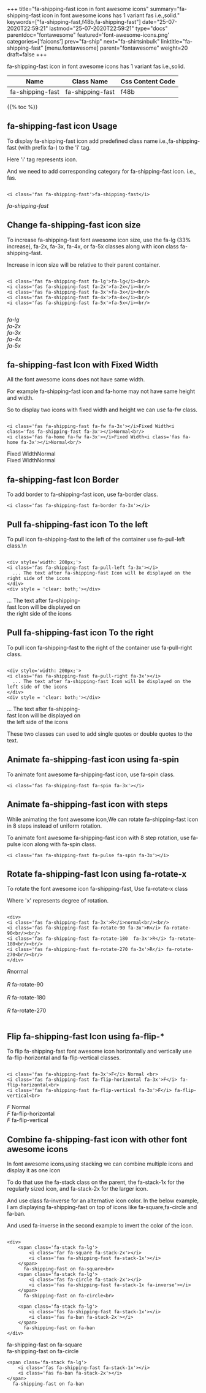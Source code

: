 +++
title="fa-shipping-fast icon in font awesome icons"
summary="fa-shipping-fast icon in font awesome icons has 1 variant fas i.e.,solid."
keywords=["fa-shipping-fast,f48b,fa-shipping-fast"]
date="25-07-2020T22:59:21"
lastmod="25-07-2020T22:59:21"
type="docs"
parentdoc="fontawesome"
featured='font-awesome-icons.png'
categories=['faicons']
prev="fa-ship"
next="fa-shirtsinbulk"
linktitle="fa-shipping-fast"
[menu.fontawesome]
parent="fontawesome"
weight=20
draft=false
+++


fa-shipping-fast icon in font awesome icons has 1 variant fas i.e.,solid.

<div class='table-responsive'><table class='table'><thead><tr><th>Name</th><th>Class Name</th><th>Css Content Code</th></tr></thead><tbody><tr><td>fa-shipping-fast</td><td>fa-shipping-fast</td><td>f48b</td></tr></tbody></table></div>


{{% toc %}}


## fa-shipping-fast icon Usage

To display fa-shipping-fast icon add predefined class name i.e.,fa-shipping-fast (with prefix fa-) to the 'i' tag.

Here 'i' tag represents icon.

And we need to add corresponding category for fa-shipping-fast icon. i.e., fas.


```

<i class='fas fa-shipping-fast'>fa-shipping-fast</i>
```

<i class='fas fa-shipping-fast'>fa-shipping-fast</i>




## Change fa-shipping-fast icon size
To increase fa-shipping-fast font awesome icon size, use the fa-lg (33% increase), fa-2x, fa-3x, fa-4x, or fa-5x classes along with icon class fa-shipping-fast.

Increase in icon size will be relative to their parent container. 

```

<i class='fas fa-shipping-fast fa-lg'>fa-lg</i><br/>
<i class='fas fa-shipping-fast fa-2x'>fa-2x</i><br/>
<i class='fas fa-shipping-fast fa-3x'>fa-3x</i><br/>
<i class='fas fa-shipping-fast fa-4x'>fa-4x</i><br/>
<i class='fas fa-shipping-fast fa-5x'>fa-5x</i><br/>
            
```

<i class='fas fa-shipping-fast fa-lg'>fa-lg</i><br/>
<i class='fas fa-shipping-fast fa-2x'>fa-2x</i><br/>
<i class='fas fa-shipping-fast fa-3x'>fa-3x</i><br/>
<i class='fas fa-shipping-fast fa-4x'>fa-4x</i><br/>
<i class='fas fa-shipping-fast fa-5x'>fa-5x</i><br/>
            



## fa-shipping-fast Icon with Fixed Width 

All the font awesome icons does not have same width.

For example fa-shipping-fast icon and fa-home may not have same height and width.

So to display two icons with fixed width and height we can use fa-fw class.


```

<i class='fas fa-shipping-fast fa-fw fa-3x'></i>Fixed Width<i class='fas fa-shipping-fast fa-3x'></i>Normal<br/>
<i class='fas fa-home fa-fw fa-3x'></i>Fixed Width<i class='fas fa-home fa-3x'></i>Normal<br/>
```

<i class='fas fa-shipping-fast fa-fw fa-3x'></i>Fixed Width<i class='fas fa-shipping-fast fa-3x'></i>Normal<br/>
<i class='fas fa-home fa-fw fa-3x'></i>Fixed Width<i class='fas fa-home fa-3x'></i>Normal<br/>



## fa-shipping-fast Icon Border 

To add border to fa-shipping-fast icon, use fa-border class.


```
<i class='fas fa-shipping-fast fa-border fa-3x'></i>

```
<i class='fas fa-shipping-fast fa-border fa-3x'></i>





## Pull fa-shipping-fast icon To the left

To pull icon fa-shipping-fast to the left of the container use fa-pull-left class.\n

```

<div style='width: 200px;'>
<i class='fas fa-shipping-fast fa-pull-left fa-3x'></i>
  ... The text after fa-shipping-fast Icon will be displayed on the right side of the icons
</div>
<div style = 'clear: both;'></div>
```

<div style='width: 200px;'>
<i class='fas fa-shipping-fast fa-pull-left fa-3x'></i>
  ... The text after fa-shipping-fast Icon will be displayed on the right side of the icons
</div>
<div style = 'clear: both;'></div>




## Pull fa-shipping-fast icon To the right
To pull icon fa-shipping-fast to the right of the container use fa-pull-right class.

```

<div style='width: 200px;'>
<i class='fas fa-shipping-fast fa-pull-right fa-3x'></i>
  ... The text after fa-shipping-fast Icon will be displayed on the left side of the icons
</div>
<div style = 'clear: both;'></div>
```

<div style='width: 200px;'>
<i class='fas fa-shipping-fast fa-pull-right fa-3x'></i>
  ... The text after fa-shipping-fast Icon will be displayed on the left side of the icons
</div>
<div style = 'clear: both;'></div>

These two classes can used to add single quotes or double quotes to the text.


## Animate fa-shipping-fast icon using fa-spin
To animate font awesome fa-shipping-fast icon, use fa-spin class.

```
<i class='fas fa-shipping-fast fa-spin fa-3x'></i>
```
<i class='fas fa-shipping-fast fa-spin fa-3x'></i>




## Animate fa-shipping-fast icon with steps
While animating the font awesome icon,We can rotate fa-shipping-fast icon in 8 steps instead of uniform rotation.

To animate font awesome fa-shipping-fast icon with 8 step rotation, use fa-pulse icon along with fa-spin class.


```
<i class='fas fa-shipping-fast fa-pulse fa-spin fa-3x'></i>

```
<i class='fas fa-shipping-fast fa-pulse fa-spin fa-3x'></i>





## Rotate fa-shipping-fast Icon using fa-rotate-x
To rotate the font awesome icon fa-shipping-fast, Use fa-rotate-x class

Where 'x' represents degree of rotation.


```

<div>
<i class='fas fa-shipping-fast fa-3x'>R</i>normal<br/><br/>
<i class='fas fa-shipping-fast fa-rotate-90 fa-3x'>R</i> fa-rotate-90<br/><br/> 
<i class='fas fa-shipping-fast fa-rotate-180  fa-3x'>R</i> fa-rotate-180<br/><br/> 
<i class='fas fa-shipping-fast fa-rotate-270 fa-3x'>R</i> fa-rotate-270<br/><br/>
</div>
```

<div>
<i class='fas fa-shipping-fast fa-3x'>R</i>normal<br/><br/>
<i class='fas fa-shipping-fast fa-rotate-90 fa-3x'>R</i> fa-rotate-90<br/><br/> 
<i class='fas fa-shipping-fast fa-rotate-180  fa-3x'>R</i> fa-rotate-180<br/><br/> 
<i class='fas fa-shipping-fast fa-rotate-270 fa-3x'>R</i> fa-rotate-270<br/><br/>
</div>




## Flip fa-shipping-fast Icon using fa-flip-*
To flip fa-shipping-fast font awesome icon horizontally and vertically use fa-flip-horizontal and fa-flip-vertical classes. 

```

<i class='fas fa-shipping-fast fa-3x'>F</i> Normal <br>
<i class='fas fa-shipping-fast fa-flip-horizontal fa-3x'>F</i> fa-flip-horizontal<br>
<i class='fas fa-shipping-fast fa-flip-vertical fa-3x'>F</i> fa-flip-vertical<br>
```

<i class='fas fa-shipping-fast fa-3x'>F</i> Normal <br>
<i class='fas fa-shipping-fast fa-flip-horizontal fa-3x'>F</i> fa-flip-horizontal<br>
<i class='fas fa-shipping-fast fa-flip-vertical fa-3x'>F</i> fa-flip-vertical<br>




## Combine fa-shipping-fast icon with other font awesome icons
In font awesome icons,using stacking we can combine multiple icons and display it as one icon 

To do that use the fa-stack class on the parent, the fa-stack-1x for the regularly sized icon, and fa-stack-2x for the larger icon.

And use class fa-inverse for an alternative icon color. 
In the below example, I am displaying fa-shipping-fast on top of icons like fa-square,fa-circle and fa-ban.

And used fa-inverse in the second example to invert the color of the icon.

```

<div>
    <span class='fa-stack fa-lg'>
        <i class='far fa-square fa-stack-2x'></i>
        <i class='fas fa-shipping-fast fa-stack-1x'></i>
    </span>
      fa-shipping-fast on fa-square<br>
    <span class='fa-stack fa-lg'>
        <i class='fas fa-circle fa-stack-2x'></i>
        <i class='fas fa-shipping-fast fa-stack-1x fa-inverse'></i>
    </span>
      fa-shipping-fast on fa-circle<br>

    <span class='fa-stack fa-lg'>
        <i class='fas fa-shipping-fast fa-stack-1x'></i>
        <i class='fas fa-ban fa-stack-2x'></i>
    </span>
      fa-shipping-fast on fa-ban
</div>
```

<div>
    <span class='fa-stack fa-lg'>
        <i class='far fa-square fa-stack-2x'></i>
        <i class='fas fa-shipping-fast fa-stack-1x'></i>
    </span>
      fa-shipping-fast on fa-square<br>
    <span class='fa-stack fa-lg'>
        <i class='fas fa-circle fa-stack-2x'></i>
        <i class='fas fa-shipping-fast fa-stack-1x fa-inverse'></i>
    </span>
      fa-shipping-fast on fa-circle<br>

    <span class='fa-stack fa-lg'>
        <i class='fas fa-shipping-fast fa-stack-1x'></i>
        <i class='fas fa-ban fa-stack-2x'></i>
    </span>
      fa-shipping-fast on fa-ban
</div>






